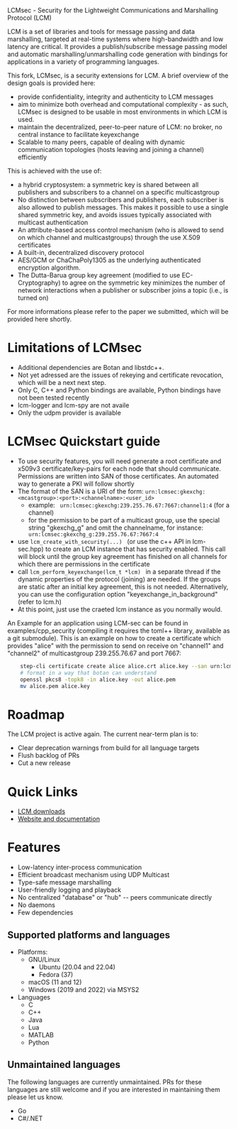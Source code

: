 LCMsec - Security for the Lightweight Communications and Marshalling Protocol (LCM)

LCM is a set of libraries and tools for message passing and data marshalling,
targeted at real-time systems where high-bandwidth and low latency are
critical. It provides a publish/subscribe message passing model and automatic
marshalling/unmarshalling code generation with bindings for applications in a
variety of programming languages.

This fork, LCMsec, is a security extensions for LCM. A brief overview of the design goals is provided here:
* provide confidentiality, integrity and authenticity to LCM messages
* aim to minimize both overhead and computational complexity - as such, LCMsec is designed to be usable in most environments in which LCM is used.
* maintain the decentralized, peer-to-peer nature of LCM: no broker, no central instance to facilitate keyexchange
* Scalable to many peers, capable of dealing with dynamic communication topologies (hosts leaving and joining a channel) efficiently

This is achieved with the use of:
* a hybrid cryptosystem: a symmetric key is shared between all publishers and subscribers to a channel on a specific multicastgroup
* No distinction between subscribers and publishers, each subscriber is also allowed to publish messages. This makes it possible to use a single shared symmetric key, and avoids issues typically associated with multicast authentication
* An attribute-based access control mechanism (who is allowed to send on which channel and multicastgroups) through the use X.509 certificates
* A built-in, decentralized discovery protocol
* AES/GCM or ChaChaPoly1305 as the underlying authenticated encryption algorithm.
* The Dutta-Barua group key agreement (modified to use EC-Cryptography) to agree on the symmetric key minimizes the number of network interactions when a publisher or subscriber joins a topic (i.e., is turned on)

For more informations please refer to the paper we submitted, which will be provided here shortly.

# Limitations of LCMsec

* Additional dependencies are Botan and libstdc++.
* Not yet adressed are the issues of rekeying and certificate revocation, which will be a next next step. 
* Only C, C++ and Python bindings are available, Python bindings have not been tested recently
* lcm-logger and lcm-spy are not availe
* Only the udpm provider is available

# LCMsec Quickstart guide

* To use security features, you will need generate a root certificate and x509v3 certificate/key-pairs for each node that should communicate. Permissions are written into SAN of those certificates. An automated way to generate a PKI will follow shortly
* The format of the SAN is a URI of the form: `urn:lcmsec:gkexchg:<mcastgroup>:<port>:<channelname>:<user_id>` 
    * example: ` urn:lcmsec:gkexchg:239.255.76.67:7667:channel1:4` (for a channel)
    * for the permission to be part of a multicast group, use the special string "gkexchg_g" and omit the channelname, for instance: ` urn:lcmsec:gkexchg_g:239.255.76.67:7667:4`
* use ```lcm_create_with_security(...) ``` (or use the c++ API in lcm-sec.hpp)
to create an LCM instance that has security enabled. This call will block until the group key agreement has finished on all channels for which there are permissions in the certificate
* call ```lcm_perform_keyexchange(lcm_t *lcm) ``` in a separate thread if the dynamic properties of the protocol (joining) are needed. If the groups are static after an initial key agreement, this is not needed. Alternatively, you can use the configuration option "keyexchange_in_background" (refer to lcm.h)
* At this point, just use the craeted lcm instance as you normally would.


An Example for an application using LCM-sec can be found in examples/cpp_security (compiling it requires the toml++ library, available as a git submodule). 
This is an example on how to create a certificate which provides "alice" with the permission to send on receive on "channel1" and "channel2" of multicastgroup 239.255.76.67 and port 7667:

```bash
    step-cli certificate create alice alice.crt alice.key --san urn:lcmsec:gkexchg:239.255.76.67:7667:channel1:4 --san urn:lcmsec:gkexchg:239.255.76.67:7667:channel2:4 --san urn:lcmsec:gkexchg_g:239.255.76.67:7667:4   --profile leaf --ca ./root_ca.crt --ca-key ./root_ca.key
    # format in a way that botan can understand
    openssl pkcs8 -topk8 -in alice.key -out alice.pem
    mv alice.pem alice.key
```

# Roadmap

The LCM project is active again. The current near-term plan is to:

* Clear deprecation warnings from build for all language targets
* Flush backlog of PRs
* Cut a new release

# Quick Links

* [LCM downloads](https://github.com/lcm-proj/lcm/releases)
* [Website and documentation](https://lcm-proj.github.io/lcm)


# Features

* Low-latency inter-process communication
* Efficient broadcast mechanism using UDP Multicast
* Type-safe message marshalling
* User-friendly logging and playback
* No centralized "database" or "hub" -- peers communicate directly
* No daemons
* Few dependencies

## Supported platforms and languages

* Platforms:
  * GNU/Linux
      * Ubuntu (20.04 and 22.04)
      * Fedora (37)
  * macOS (11 and 12)
  * Windows (2019 and 2022) via MSYS2
* Languages
  * C
  * C++
  * Java
  * Lua
  * MATLAB
  * Python

## Unmaintained languages

The following languages are currently unmaintained. PRs for these languages are still welcome and if
you are interested in maintaining them please let us know.

 * Go
 * C#/.NET
